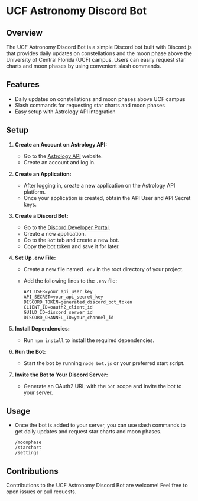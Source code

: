 # UCF Astronomy Discord Bot

## Overview

The UCF Astronomy Discord Bot is a simple Discord bot built with Discord.js that provides daily updates on constellations and the moon phase above the University of Central Florida (UCF) campus. Users can easily request star charts and moon phases by using convenient slash commands.

## Features

- Daily updates on constellations and moon phases above UCF campus
- Slash commands for requesting star charts and moon phases
- Easy setup with Astrology API integration

## Setup

1. **Create an Account on Astrology API:**
    - Go to the [Astrology API](https://astronomyapi.com/) website.
    - Create an account and log in.

2. **Create an Application:**
    - After logging in, create a new application on the Astrology API platform.
    - Once your application is created, obtain the API User and API Secret keys.

3. **Create a Discord Bot:**
   - Go to the [Discord Developer Portal](https://discord.com/developers/applications).
   - Create a new application.
   - Go to the `Bot` tab and create a new bot.
   - Copy the bot token and save it for later.

4. **Set Up .env File:**
   - Create a new file named `.env` in the root directory of your project.
   - Add the following lines to the `.env` file:

     ```env
     API_USER=your_api_user_key
     API_SECRET=your_api_secret_key
     DISCORD_TOKEN=generated_discord_bot_token
     CLIENT_ID=oauth2_client_id
     GUILD_ID=discord_server_id
     DISCORD_CHANNEL_ID=your_channel_id
     ```

5. **Install Dependencies:**
    - Run `npm install` to install the required dependencies.

6. **Run the Bot:**
    - Start the bot by running `node bot.js` or your preferred start script.

7. **Invite the Bot to Your Discord Server:**
    - Generate an OAuth2 URL with the `bot` scope and invite the bot to your server.

## Usage

- Once the bot is added to your server, you can use slash commands to get daily updates and request star charts and moon phases.

   ```plaintext
   /moonphase
   /starchart
   /settings
   ```

## Contributions

Contributions to the UCF Astronomy Discord Bot are welcome! Feel free to open issues or pull requests.
